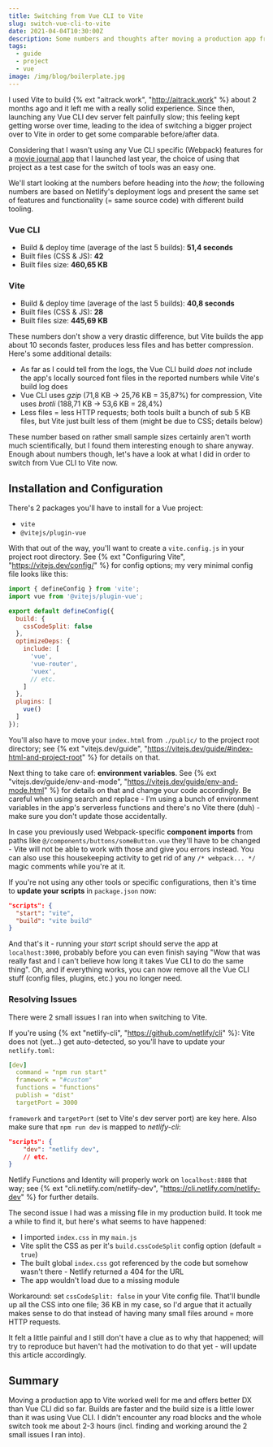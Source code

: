 ```yaml
---
title: Switching from Vue CLI to Vite
slug: switch-vue-cli-to-vite
date: 2021-04-04T10:30:00Z
description: Some numbers and thoughts after moving a production app from Vue CLI to Vite.
tags:
  - guide
  - project
  - vue
image: /img/blog/boilerplate.jpg
---
```


I used Vite to build {% ext "aitrack.work", "http://aitrack.work" %} about 2 months ago and it left me with a really solid experience.  Since then, launching any Vue CLI dev server felt painfully slow; this feeling kept getting worse over time, leading to the idea of switching a bigger project over to Vite in order to get some comparable before/after data.

Considering that I wasn't using any Vue CLI specific (Webpack) features for a [movie journal app](/blog/watch3r-movie-watchlist-journal-app/) that I launched last year, the choice of using that project as a test case for the switch of tools was an easy one.

We'll start looking at the numbers before heading into the *how*; the following numbers are based on Netlify's deployment logs and present the same set of features and functionality (= same source code) with different build tooling.

### Vue CLI

- Build & deploy time (average of the last 5 builds): **51,4 seconds**
- Built files (CSS & JS): **42**
- Built files size: **460,65 KB**

### Vite

- Build & deploy time (average of the last 5 builds): **40,8 seconds**
- Built files (CSS & JS): **28**
- Built files size: **445,69 KB**

These numbers don't show a very drastic difference, but Vite builds the app about 10 seconds faster, produces less files and has better compression. Here's some additional details:

- As far as I could tell from the logs, the Vue CLI build *does not* include the app's locally sourced font files in the reported numbers while Vite's build log does
- Vue CLI uses *gzip* (71,8 KB → 25,76 KB = 35,87%) for compression, Vite uses *brotli* (188,71 KB → 53,6 KB  = 28,4%)
- Less files = less HTTP requests; both tools built a bunch of sub 5 KB files, but Vite just built less of them (might be due to CSS; details below)

These number based on rather small sample sizes certainly aren't worth much scientifically, but I found them interesting enough to share anyway. Enough about numbers though, let's have a look at what I did in order to switch from Vue CLI to Vite now.

## Installation and Configuration

There's 2 packages you'll have to install for a Vue project:

- `vite`
- `@vitejs/plugin-vue`

With that out of the way, you'll want to create a `vite.config.js` in your project root directory. See {% ext "Configuring Vite", "https://vitejs.dev/config/" %} for config options; my very minimal config file looks like this:

```jsx
import { defineConfig } from 'vite';
import vue from '@vitejs/plugin-vue';

export default defineConfig({
  build: {
    cssCodeSplit: false
  },
  optimizeDeps: {
    include: [
      'vue',
      'vue-router',
      'vuex',
      // etc.
    ]
  },
  plugins: [
    vue()
  ]
});
```

You'll also have to move your `index.html` from `./public/` to the project root directory; see {% ext "vitejs.dev/guide", "https://vitejs.dev/guide/#index-html-and-project-root" %} for details on that.

Next thing to take care of: **environment variables**. See {% ext "vitejs.dev/guide/env-and-mode", "https://vitejs.dev/guide/env-and-mode.html" %} for details on that and change your code accordingly. Be careful when using search and replace - I'm using a bunch of environment variables in the app's serverless functions and there's no Vite there (duh) - make sure you don't update those accidentally.

In case you previously used Webpack-specific **component imports** from paths like `@/components/buttons/someButton.vue` they'll have to be changed - Vite will not be able to work with those and give you errors instead. You can also use this housekeeping activity to get rid of any `/* webpack... */` magic comments while you're at it.

If you're not using any other tools or specific configurations, then it's time to **update your scripts** in `package.json` now:

```json
"scripts": {
  "start": "vite",
  "build": "vite build"
}
```

And that's it - running your *start* script should serve the app at `localhost:3000`, probably before you can even finish saying "Wow that was really fast and I can't believe how long it takes Vue CLI to do the same thing". Oh, and if everything works, you can now remove all the Vue CLI stuff (config files, plugins, etc.) you no longer need.

### Resolving Issues

There were 2 small issues I ran into when switching to Vite.

If you're using {% ext "netlify-cli", "https://github.com/netlify/cli" %}: Vite does not (yet...) get auto-detected, so you'll have to update your `netlify.toml`:

```yaml
[dev]
  command = "npm run start"
  framework = "#custom"
  functions = "functions"
  publish = "dist"
  targetPort = 3000
```

`framework` and `targetPort` (set to Vite's dev server port) are key here. Also make sure that `npm run dev` is mapped to *netlify-cli*:

```json
"scripts": {
    "dev": "netlify dev",
    // etc.
}
```

Netlify Functions and Identity will properly work on `localhost:8888` that way; see {% ext "cli.netlify.com/netlify-dev", "https://cli.netlify.com/netlify-dev" %} for further details.

The second issue I had was a missing file in my production build. It took me a while to find it, but here's what seems to have happened:

- I imported `index.css` in my `main.js`
- Vite split the CSS as per it's `build.cssCodeSplit` config option (default = `true`)
- The built global `index.css` got referenced by the code but somehow wasn't there - Netlify returned a 404 for the URL
- The app wouldn't load due to a missing module

Workaround: set `cssCodeSplit: false` in your Vite config file. That'll bundle up all the CSS into one file; 36 KB in my case, so I'd argue that it actually makes sense to do that instead of having many small files around = more HTTP requests.

It felt a little painful and I still don't have a clue as to why that happened; will try to reproduce but haven't had the motivation to do that yet - will update this article accordingly.

## Summary

Moving a production app to Vite worked well for me and offers better DX than Vue CLI did so far. Builds are faster and the build size is a little lower than it was using Vue CLI. I didn't encounter any road blocks and the whole switch took me about 2-3 hours (incl. finding and working around the 2 small issues I ran into).

